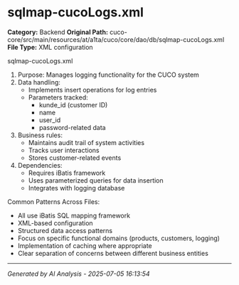 # sqlmap-cucoLogs.xml

**Category:** Backend
**Original Path:** cuco-core/src/main/resources/at/a1ta/cuco/core/dao/db/sqlmap-cucoLogs.xml
**File Type:** XML configuration

sqlmap-cucoLogs.xml
1. Purpose: Manages logging functionality for the CUCO system
2. Data handling:
   - Implements insert operations for log entries
   - Parameters tracked:
     - kunde_id (customer ID)
     - name
     - user_id
     - password-related data
3. Business rules:
   - Maintains audit trail of system activities
   - Tracks user interactions
   - Stores customer-related events
4. Dependencies:
   - Requires iBatis framework
   - Uses parameterized queries for data insertion
   - Integrates with logging database

Common Patterns Across Files:
- All use iBatis SQL mapping framework
- XML-based configuration
- Structured data access patterns
- Focus on specific functional domains (products, customers, logging)
- Implementation of caching where appropriate
- Clear separation of concerns between different business entities

---
*Generated by AI Analysis - 2025-07-05 16:13:54*
